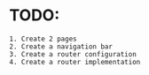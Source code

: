 # TODO:
    1. Create 2 pages
    2. Create a navigation bar
    3. Create a router configuration
    4. Create a router implementation